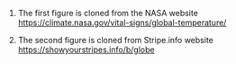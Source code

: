 1. The first figure is cloned from the NASA website
   https://climate.nasa.gov/vital-signs/global-temperature/

2. The second figure is cloned from Stripe.info website
   https://showyourstripes.info/b/globe